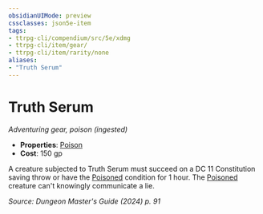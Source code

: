 ```yaml
---
obsidianUIMode: preview
cssclasses: json5e-item
tags:
- ttrpg-cli/compendium/src/5e/xdmg
- ttrpg-cli/item/gear/
- ttrpg-cli/item/rarity/none
aliases: 
- "Truth Serum"
---
```

# Truth Serum
*Adventuring gear, poison (ingested)*  


- **Properties**: [Poison](Mechanics/rules/item-properties.md#Poison)
- **Cost**: 150 gp

A creature subjected to Truth Serum must succeed on a DC 11 Constitution saving throw or have the [Poisoned](Mechanics/rules/conditions.md#Poisoned) condition for 1 hour. The [Poisoned](Mechanics/rules/conditions.md#Poisoned) creature can't knowingly communicate a lie.

*Source: Dungeon Master's Guide (2024) p. 91*